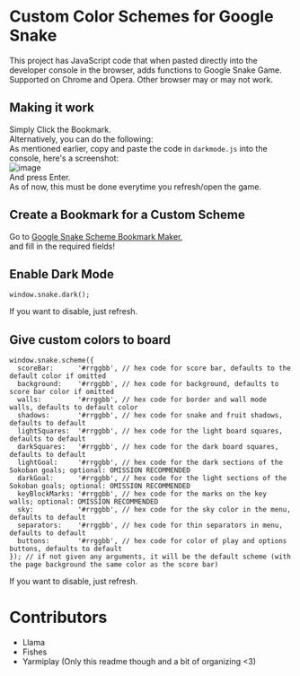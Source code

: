 # Custom Color Schemes for Google Snake


This project has JavaScript code that when pasted directly into the developer console in the browser, adds functions to Google Snake Game.           
Supported on Chrome and Opera. Other browser may or may not work.

## Making it work
Simply Click the Bookmark.<br/>
Alternatively, you can do the following:<br/>
As mentioned earlier, copy and paste the code in `darkmode.js` into the console, here's a screenshot:     
![image](https://user-images.githubusercontent.com/6286286/111076598-95cc9a00-84f5-11eb-9a38-e71bddeb97e4.png)<br/>
And press Enter.<br/>
As of now, this must be done everytime you refresh/open the game.

## Create a Bookmark for a Custom Scheme
Go to [Google Snake Scheme Bookmark Maker](https://fizhes.github.io/scheme_bookmark_maker/), <br/>and fill in the required fields!

## Enable Dark Mode
```
window.snake.dark();
```
If you want to disable, just refresh.

## Give custom colors to board
```
window.snake.scheme({
  scoreBar:      '#rrggbb', // hex code for score bar, defaults to the default color if omitted
  background:    '#rrggbb', // hex code for background, defaults to score bar color if omitted
  walls:         '#rrggbb', // hex code for border and wall mode walls, defaults to default color
  shadows:       '#rrggbb', // hex code for snake and fruit shadows, defaults to default
  lightSquares:  '#rrggbb', // hex code for the light board squares, defaults to default
  darkSquares:   '#rrggbb', // hex code for the dark board squares, defaults to default
  lightGoal:     '#rrggbb', // hex code for the dark sections of the Sokoban goals; optional: OMISSION RECOMMENDED
  darkGoal:      '#rrggbb', // hex code for the light sections of the Sokoban goals; optional: OMISSION RECOMMENDED
  keyBlockMarks: '#rrggbb', // hex code for the marks on the key walls; optional: OMISSION RECOMMENDED
  sky:           '#rrggbb', // hex code for the sky color in the menu, defaults to default
  separators:    '#rrggbb', // hex code for thin separators in menu, defaults to default
  buttons:       '#rrggbb', // hex code for color of play and options buttons, defaults to default
}); // if not given any arguments, it will be the default scheme (with the page background the same color as the score bar)
```
If you want to disable, just refresh.

# Contributors
* Llama
* Fishes
* Yarmiplay (Only this readme though and a bit of organizing <3)
